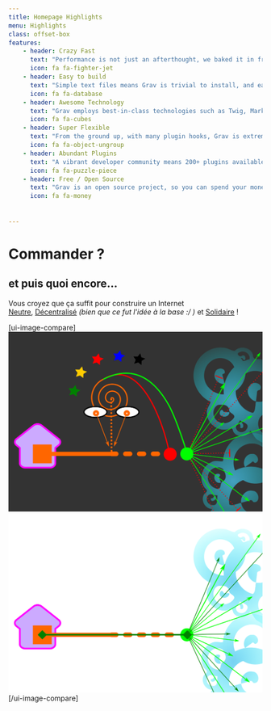 ```yaml
---
title: Homepage Highlights
menu: Highlights
class: offset-box
features:
	- header: Crazy Fast
	  text: "Performance is not just an afterthought, we baked it in from the start!"
	  icon: fa fa-fighter-jet
    - header: Easy to build
      text: "Simple text files means Grav is trivial to install, and easy to maintain"
      icon: fa fa-database
    - header: Awesome Technology
      text: "Grav employs best-in-class technologies such as Twig, Markdown &amp; Yaml"
      icon: fa fa-cubes
    - header: Super Flexible
      text: "From the ground up, with many plugin hooks, Grav is extremely extensible"
      icon: fa fa-object-ungroup
    - header: Abundant Plugins
      text: "A vibrant developer community means 200+ plugins available to download"
      icon: fa fa-puzzle-piece
    - header: Free / Open Source
      text: "Grav is an open source project, so you can spend your money on other stuff"
      icon: fa fa-money


---
```


# Commander ?
## **et puis quoi encore…**

Vous croyez que ça suffit pour construire un Internet </br> [Neutre](https://www.laquadrature.net/fr/neutralite_du_Net), [Décentralisé](https://fr.wikipedia.org/wiki/Red%C3%A9centralisation_d'Internet) _(bien que ce fut l'idée à la base :/ )_ et [Solidaire](https://fr.wikipedia.org/wiki/Solidarit%C3%A9) !

[ui-image-compare]
![Without VPN](Explication-visuelle-vpn-sans.png?cache)
![With VPN](Explication-visuelle-vpn-avec.png?cache)
[/ui-image-compare]
